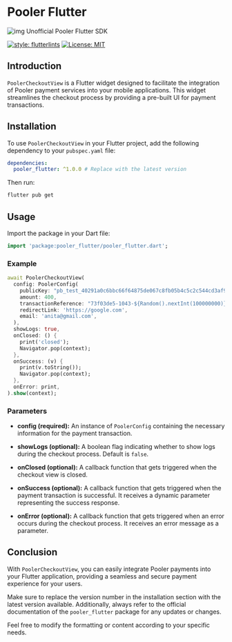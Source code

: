 # Pooler Flutter 
![img][pooler_logo]
Unofficial Pooler Flutter SDK

[![style: flutterlints][flutter_lints_badge]][flutter_lints] [![License: MIT][license_badge]][license_link]

## Introduction

`PoolerCheckoutView` is a Flutter widget designed to facilitate the integration of Pooler payment services into your mobile applications. This widget streamlines the checkout process by providing a pre-built UI for payment transactions.

## Installation

To use `PoolerCheckoutView` in your Flutter project, add the following dependency to your `pubspec.yaml` file:

```yaml
dependencies:
  pooler_flutter: ^1.0.0 # Replace with the latest version
```

Then run:

```bash
flutter pub get
```

## Usage

Import the package in your Dart file:

```dart
import 'package:pooler_flutter/pooler_flutter.dart';
```

### Example

```dart
await PoolerCheckoutView(
  config: PoolerConfig(
    publicKey: "pb_test_40291a0c6bbc66f64875de067c8fb05b4c5c2c544cd3af9ee730ba947407df21",
    amount: 400,
    transactionReference: "73f03de5-1043-${Random().nextInt(100000000)}",
    redirectLink: 'https://google.com',
    email: 'anita@gmail.com',
  ),
  showLogs: true,
  onClosed: () {
    print('closed');
    Navigator.pop(context);
  },
  onSuccess: (v) {
    print(v.toString());
    Navigator.pop(context);
  },
  onError: print,
).show(context);
```

### Parameters

- **config (required):** An instance of `PoolerConfig` containing the necessary information for the payment transaction.

- **showLogs (optional):** A boolean flag indicating whether to show logs during the checkout process. Default is `false`.

- **onClosed (optional):** A callback function that gets triggered when the checkout view is closed.

- **onSuccess (optional):** A callback function that gets triggered when the payment transaction is successful. It receives a dynamic parameter representing the success response.

- **onError (optional):** A callback function that gets triggered when an error occurs during the checkout process. It receives an error message as a parameter.

## Conclusion

With `PoolerCheckoutView`, you can easily integrate Pooler payments into your Flutter application, providing a seamless and secure payment experience for your users.

Make sure to replace the version number in the installation section with the latest version available. Additionally, always refer to the official documentation of the `pooler_flutter` package for any updates or changes.


Feel free to modify the formatting or content according to your specific needs.

[flutter_install_link]: https://docs.flutter.dev/get-started/install
[github_actions_link]: https://docs.github.com/en/actions/learn-github-actions
[license_badge]: https://img.shields.io/badge/license-MIT-blue.svg
[license_link]: https://opensource.org/licenses/MIT
[pooler_logo]: https://res.cloudinary.com/woodcore/image/upload/v1691788847/assets/css/bootstrap/dist/js/poolerlogo_g05bg6.svg
[mason_link]: https://github.com/felangel/mason
[flutter_lints_badge]: https://img.shields.io/badge/style-flutter_lints-green
[flutter_lints]: https://pub.dev/packages/flutter_lints

